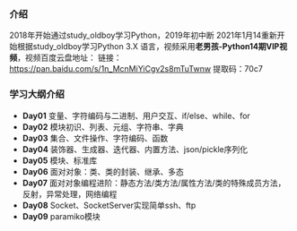 ### 介绍
2018年开始通过study_oldboy学习Python，2019年初中断
2021年1月14重新开始根据study_oldboy学习Python 3.X 语言，视频采用**老男孩-Python14期VIP视频**，视频百度云盘地址：
链接：https://pan.baidu.com/s/1n_McnMiYiCgv2s8mTuTwnw 
提取码：70c7 


### 学习大纲介绍
- **Day01** 变量、字符编码与二进制、用户交互、if/else、while、for
- **Day02** 模块初识、列表、元组、字符串、字典
- **Day03** 集合、文件操作、字符编码、函数
- **Day04** 装饰器、生成器、迭代器、内置方法、json/pickle序列化
- **Day05** 模块、标准库
- **Day06** 面对对象：类、类的封装、继承、多态
- **Day07** 面对对象编程进阶：静态方法/类方法/属性方法/类的特殊成员方法，反射，异常处理，网络编程
- **Day08** Socket、SocketServer实现简单ssh、ftp
- **Day09** paramiko模块